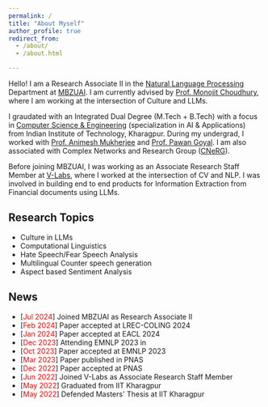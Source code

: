 ```yaml
---
permalink: /
title: "About Myself"
author_profile: true
redirect_from: 
  - /about/
  - /about.html

---
```

Hello! I am a Research Associate II in the [Natural Language Processing](https://mbzuai.ac.ae/research/department/natural-language-processing-department/) Department  at [MBZUAI](https://mbzuai.ac.ae/). I am currently advised by [Prof. Monojit Choudhury](https://mbzuai.ac.ae/study/faculty/monojit-choudhury/), where I am working at the intersection of Culture and LLMs.

I graudated with an Integrated Dual Degree (M.Tech + B.Tech) with a focus in [Computer Science & Engineering](https://cse.iitkgp.ac.in/) (specialization in AI & Applications) from Indian Institute of Technology, Kharagpur. During my undergrad, I worked with [Prof. Animesh Mukherjee](https://cse.iitkgp.ac.in/~animeshm/) and [Prof. Pawan Goyal](https://cse.iitkgp.ac.in/~pawang/). I am also associated with Complex Networks and Research Group ([CNeRG](https://cnerg-iitkgp.github.io/)).

Before joining MBZUAI, I was working as an Associate Research Staff Member at [V-Labs](https://www.v-labs.ai/), where I worked at the intersection of CV and NLP. I was involved in building end to end products for Information Extraction from Financial documents using LLMs.

## Research Topics
- Culture in LLMs
- Computational Linguistics
- Hate Speech/Fear Speech Analysis
- Multilingual Counter speech generation
- Aspect based Sentiment Analysis

## News
- [<span style="color: red">Jul 2024</span>] Joined MBZUAI as Research Associate II
- [<span style="color: red">Feb 2024</span>] Paper accepted at LREC-COLING 2024
- [<span style="color: red">Jan 2024</span>] Paper accepted at EACL 2024
- [<span style="color: red">Dec 2023</span>] Attending EMNLP 2023 in 
- [<span style="color: red">Oct 2023</span>] Paper accepted at EMNLP 2023
- [<span style="color: red">Mar 2023</span>] Paper published in PNAS
- [<span style="color: red">Dec 2022</span>] Paper accepted at PNAS
- [<span style="color: red">Jun 2022</span>] Joined V-Labs as Associate Research Staff Member
- [<span style="color: red">May 2022</span>] Graduated from IIT Kharagpur
- [<span style="color: red">May 2022</span>] Defended Masters' Thesis at IIT Kharagpur 
